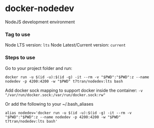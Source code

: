 # docker-nodedev

NodeJS development environment

### Tag to use

Node LTS version: `lts`
Node Latest/Current version: `current`

### Steps to use

Go to your project folder and run:

	docker run -u $(id -u):$(id -g) -it --rm -v "$PWD":"$PWD":z --name nodedev -p 4200:4200 -w "$PWD" t7tran/nodedev:lts bash

Add docker sock mapping to support docker inside the container: `-v "/var/run/docker.sock:/var/run/docker.sock:rw"`

Or add the following to your ~/.bash_aliases

	alias nodedev='docker run -u $(id -u):$(id -g) -it --rm -v "$PWD":"$PWD":z --name nodedev -p 4200:4200 -w "$PWD" t7tran/nodedev:lts bash'

